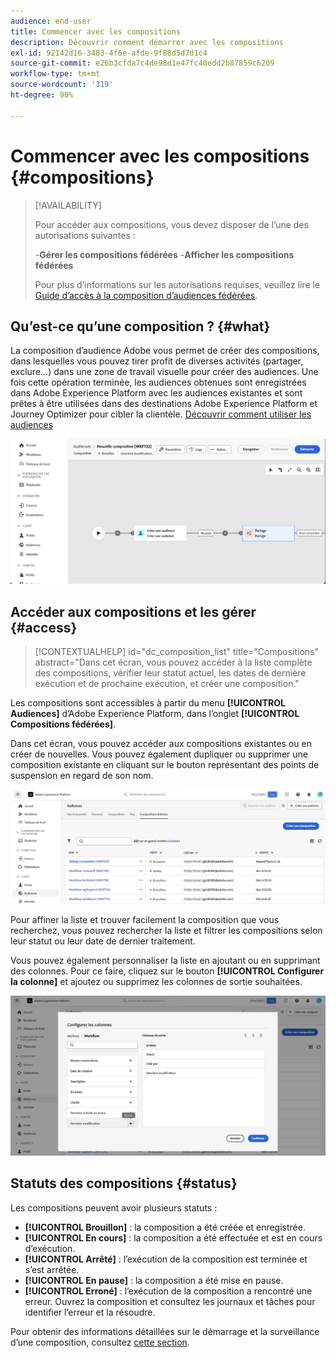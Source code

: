 ```yaml
---
audience: end-user
title: Commencer avec les compositions
description: Découvrir comment démarrer avec les compositions
exl-id: 92142d16-3483-4f6e-afde-9f88d5d7d1c4
source-git-commit: e26b3cfda7c4de98d1e47fc40edd2b87859c6209
workflow-type: tm+mt
source-wordcount: '319'
ht-degree: 90%

---
```


# Commencer avec les compositions {#compositions}

>[!AVAILABILITY]
>
>Pour accéder aux compositions, vous devez disposer de l’une des autorisations suivantes :
>
>-**Gérer les compositions fédérées**
>-**Afficher les compositions fédérées**
>
>Pour plus d’informations sur les autorisations requises, veuillez lire le [Guide d’accès à la composition d’audiences fédérées](/help/start/feature-access.md).

## Qu’est-ce qu’une composition ? {#what}

La composition d’audience Adobe vous permet de créer des compositions, dans lesquelles vous pouvez tirer profit de diverses activités (partager, exclure…) dans une zone de travail visuelle pour créer des audiences. Une fois cette opération terminée, les audiences obtenues sont enregistrées dans Adobe Experience Platform avec les audiences existantes et sont prêtes à être utilisées dans des destinations Adobe Experience Platform et Journey Optimizer pour cibler la clientèle. [Découvrir comment utiliser les audiences](../start/audiences.md)

![](assets/composition-example.png)

## Accéder aux compositions et les gérer {#access}

>[!CONTEXTUALHELP]
>id="dc_composition_list"
>title="Compositions"
>abstract="Dans cet écran, vous pouvez accéder à la liste complète des compositions, vérifier leur statut actuel, les dates de dernière exécution et de prochaine exécution, et créer une composition."

Les compositions sont accessibles à partir du menu **[!UICONTROL Audiences]** d’Adobe Experience Platform, dans l’onglet **[!UICONTROL Compositions fédérées]**.

Dans cet écran, vous pouvez accéder aux compositions existantes ou en créer de nouvelles. Vous pouvez également dupliquer ou supprimer une composition existante en cliquant sur le bouton représentant des points de suspension en regard de son nom.

![](assets/compositions-list.png)

Pour affiner la liste et trouver facilement la composition que vous recherchez, vous pouvez rechercher la liste et filtrer les compositions selon leur statut ou leur date de dernier traitement.

Vous pouvez également personnaliser la liste en ajoutant ou en supprimant des colonnes. Pour ce faire, cliquez sur le bouton **[!UICONTROL Configurer la colonne]** et ajoutez ou supprimez les colonnes de sortie souhaitées.

![](assets/compositions-columns.png)

## Statuts des compositions {#status}

Les compositions peuvent avoir plusieurs statuts :

* **[!UICONTROL Brouillon]** : la composition a été créée et enregistrée.
* **[!UICONTROL En cours]** : la composition a été effectuée et est en cours d’exécution.
* **[!UICONTROL Arrêté]** : l’exécution de la composition est terminée et s’est arrêtée.
* **[!UICONTROL En pause]** : la composition a été mise en pause.
* **[!UICONTROL Erroné]** : l’exécution de la composition a rencontré une erreur. Ouvrez la composition et consultez les journaux et tâches pour identifier l’erreur et la résoudre.

Pour obtenir des informations détaillées sur le démarrage et la surveillance d’une composition, consultez [cette section](../compositions/start-monitor-composition.md).
